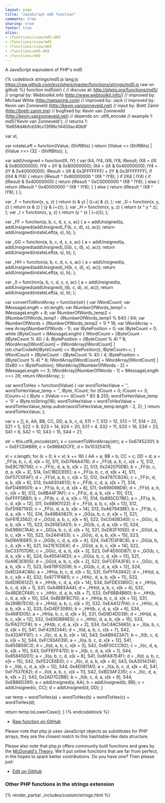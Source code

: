 ```yaml
---
layout: page
title: "JavaScript md5 function"
comments: true
sharing: true
footer: true
alias:
- /functions/view/md5:469
- /functions/view/md5
- /functions/view/469
- /functions/md5:469
- /functions/469
---
```

<!-- Generated by Rakefile:build -->
A JavaScript equivalent of PHP's md5

{% codeblock strings/md5.js lang:js https://raw.github.com/kvz/phpjs/master/functions/strings/md5.js raw on github %}
function md5(str) {
  //  discuss at: http://phpjs.org/functions/md5/
  // original by: Webtoolkit.info (http://www.webtoolkit.info/)
  // improved by: Michael White (http://getsprink.com)
  // improved by: Jack
  // improved by: Kevin van Zonneveld (http://kevin.vanzonneveld.net)
  //    input by: Brett Zamir (http://brett-zamir.me)
  // bugfixed by: Kevin van Zonneveld (http://kevin.vanzonneveld.net)
  //  depends on: utf8_encode
  //   example 1: md5('Kevin van Zonneveld');
  //   returns 1: '6e658d4bfcb59cc13f96c14450ac40b9'

  var xl;

  var rotateLeft = function(lValue, iShiftBits) {
    return (lValue << iShiftBits) | (lValue >>> (32 - iShiftBits));
  };

  var addUnsigned = function(lX, lY) {
    var lX4, lY4, lX8, lY8, lResult;
    lX8 = (lX & 0x80000000);
    lY8 = (lY & 0x80000000);
    lX4 = (lX & 0x40000000);
    lY4 = (lY & 0x40000000);
    lResult = (lX & 0x3FFFFFFF) + (lY & 0x3FFFFFFF);
    if (lX4 & lY4) {
      return (lResult ^ 0x80000000 ^ lX8 ^ lY8);
    }
    if (lX4 | lY4) {
      if (lResult & 0x40000000) {
        return (lResult ^ 0xC0000000 ^ lX8 ^ lY8);
      } else {
        return (lResult ^ 0x40000000 ^ lX8 ^ lY8);
      }
    } else {
      return (lResult ^ lX8 ^ lY8);
    }
  };

  var _F = function(x, y, z) {
    return (x & y) | ((~x) & z);
  };
  var _G = function(x, y, z) {
    return (x & z) | (y & (~z));
  };
  var _H = function(x, y, z) {
    return (x ^ y ^ z);
  };
  var _I = function(x, y, z) {
    return (y ^ (x | (~z)));
  };

  var _FF = function(a, b, c, d, x, s, ac) {
    a = addUnsigned(a, addUnsigned(addUnsigned(_F(b, c, d), x), ac));
    return addUnsigned(rotateLeft(a, s), b);
  };

  var _GG = function(a, b, c, d, x, s, ac) {
    a = addUnsigned(a, addUnsigned(addUnsigned(_G(b, c, d), x), ac));
    return addUnsigned(rotateLeft(a, s), b);
  };

  var _HH = function(a, b, c, d, x, s, ac) {
    a = addUnsigned(a, addUnsigned(addUnsigned(_H(b, c, d), x), ac));
    return addUnsigned(rotateLeft(a, s), b);
  };

  var _II = function(a, b, c, d, x, s, ac) {
    a = addUnsigned(a, addUnsigned(addUnsigned(_I(b, c, d), x), ac));
    return addUnsigned(rotateLeft(a, s), b);
  };

  var convertToWordArray = function(str) {
    var lWordCount;
    var lMessageLength = str.length;
    var lNumberOfWords_temp1 = lMessageLength + 8;
    var lNumberOfWords_temp2 = (lNumberOfWords_temp1 - (lNumberOfWords_temp1 % 64)) / 64;
    var lNumberOfWords = (lNumberOfWords_temp2 + 1) * 16;
    var lWordArray = new Array(lNumberOfWords - 1);
    var lBytePosition = 0;
    var lByteCount = 0;
    while (lByteCount < lMessageLength) {
      lWordCount = (lByteCount - (lByteCount % 4)) / 4;
      lBytePosition = (lByteCount % 4) * 8;
      lWordArray[lWordCount] = (lWordArray[lWordCount] | (str.charCodeAt(lByteCount) << lBytePosition));
      lByteCount++;
    }
    lWordCount = (lByteCount - (lByteCount % 4)) / 4;
    lBytePosition = (lByteCount % 4) * 8;
    lWordArray[lWordCount] = lWordArray[lWordCount] | (0x80 << lBytePosition);
    lWordArray[lNumberOfWords - 2] = lMessageLength << 3;
    lWordArray[lNumberOfWords - 1] = lMessageLength >>> 29;
    return lWordArray;
  };

  var wordToHex = function(lValue) {
    var wordToHexValue = '',
      wordToHexValue_temp = '',
      lByte, lCount;
    for (lCount = 0; lCount <= 3; lCount++) {
      lByte = (lValue >>> (lCount * 8)) & 255;
      wordToHexValue_temp = '0' + lByte.toString(16);
      wordToHexValue = wordToHexValue + wordToHexValue_temp.substr(wordToHexValue_temp.length - 2, 2);
    }
    return wordToHexValue;
  };

  var x = [],
    k, AA, BB, CC, DD, a, b, c, d, S11 = 7,
    S12 = 12,
    S13 = 17,
    S14 = 22,
    S21 = 5,
    S22 = 9,
    S23 = 14,
    S24 = 20,
    S31 = 4,
    S32 = 11,
    S33 = 16,
    S34 = 23,
    S41 = 6,
    S42 = 10,
    S43 = 15,
    S44 = 21;

  str = this.utf8_encode(str);
  x = convertToWordArray(str);
  a = 0x67452301;
  b = 0xEFCDAB89;
  c = 0x98BADCFE;
  d = 0x10325476;

  xl = x.length;
  for (k = 0; k < xl; k += 16) {
    AA = a;
    BB = b;
    CC = c;
    DD = d;
    a = _FF(a, b, c, d, x[k + 0], S11, 0xD76AA478);
    d = _FF(d, a, b, c, x[k + 1], S12, 0xE8C7B756);
    c = _FF(c, d, a, b, x[k + 2], S13, 0x242070DB);
    b = _FF(b, c, d, a, x[k + 3], S14, 0xC1BDCEEE);
    a = _FF(a, b, c, d, x[k + 4], S11, 0xF57C0FAF);
    d = _FF(d, a, b, c, x[k + 5], S12, 0x4787C62A);
    c = _FF(c, d, a, b, x[k + 6], S13, 0xA8304613);
    b = _FF(b, c, d, a, x[k + 7], S14, 0xFD469501);
    a = _FF(a, b, c, d, x[k + 8], S11, 0x698098D8);
    d = _FF(d, a, b, c, x[k + 9], S12, 0x8B44F7AF);
    c = _FF(c, d, a, b, x[k + 10], S13, 0xFFFF5BB1);
    b = _FF(b, c, d, a, x[k + 11], S14, 0x895CD7BE);
    a = _FF(a, b, c, d, x[k + 12], S11, 0x6B901122);
    d = _FF(d, a, b, c, x[k + 13], S12, 0xFD987193);
    c = _FF(c, d, a, b, x[k + 14], S13, 0xA679438E);
    b = _FF(b, c, d, a, x[k + 15], S14, 0x49B40821);
    a = _GG(a, b, c, d, x[k + 1], S21, 0xF61E2562);
    d = _GG(d, a, b, c, x[k + 6], S22, 0xC040B340);
    c = _GG(c, d, a, b, x[k + 11], S23, 0x265E5A51);
    b = _GG(b, c, d, a, x[k + 0], S24, 0xE9B6C7AA);
    a = _GG(a, b, c, d, x[k + 5], S21, 0xD62F105D);
    d = _GG(d, a, b, c, x[k + 10], S22, 0x2441453);
    c = _GG(c, d, a, b, x[k + 15], S23, 0xD8A1E681);
    b = _GG(b, c, d, a, x[k + 4], S24, 0xE7D3FBC8);
    a = _GG(a, b, c, d, x[k + 9], S21, 0x21E1CDE6);
    d = _GG(d, a, b, c, x[k + 14], S22, 0xC33707D6);
    c = _GG(c, d, a, b, x[k + 3], S23, 0xF4D50D87);
    b = _GG(b, c, d, a, x[k + 8], S24, 0x455A14ED);
    a = _GG(a, b, c, d, x[k + 13], S21, 0xA9E3E905);
    d = _GG(d, a, b, c, x[k + 2], S22, 0xFCEFA3F8);
    c = _GG(c, d, a, b, x[k + 7], S23, 0x676F02D9);
    b = _GG(b, c, d, a, x[k + 12], S24, 0x8D2A4C8A);
    a = _HH(a, b, c, d, x[k + 5], S31, 0xFFFA3942);
    d = _HH(d, a, b, c, x[k + 8], S32, 0x8771F681);
    c = _HH(c, d, a, b, x[k + 11], S33, 0x6D9D6122);
    b = _HH(b, c, d, a, x[k + 14], S34, 0xFDE5380C);
    a = _HH(a, b, c, d, x[k + 1], S31, 0xA4BEEA44);
    d = _HH(d, a, b, c, x[k + 4], S32, 0x4BDECFA9);
    c = _HH(c, d, a, b, x[k + 7], S33, 0xF6BB4B60);
    b = _HH(b, c, d, a, x[k + 10], S34, 0xBEBFBC70);
    a = _HH(a, b, c, d, x[k + 13], S31, 0x289B7EC6);
    d = _HH(d, a, b, c, x[k + 0], S32, 0xEAA127FA);
    c = _HH(c, d, a, b, x[k + 3], S33, 0xD4EF3085);
    b = _HH(b, c, d, a, x[k + 6], S34, 0x4881D05);
    a = _HH(a, b, c, d, x[k + 9], S31, 0xD9D4D039);
    d = _HH(d, a, b, c, x[k + 12], S32, 0xE6DB99E5);
    c = _HH(c, d, a, b, x[k + 15], S33, 0x1FA27CF8);
    b = _HH(b, c, d, a, x[k + 2], S34, 0xC4AC5665);
    a = _II(a, b, c, d, x[k + 0], S41, 0xF4292244);
    d = _II(d, a, b, c, x[k + 7], S42, 0x432AFF97);
    c = _II(c, d, a, b, x[k + 14], S43, 0xAB9423A7);
    b = _II(b, c, d, a, x[k + 5], S44, 0xFC93A039);
    a = _II(a, b, c, d, x[k + 12], S41, 0x655B59C3);
    d = _II(d, a, b, c, x[k + 3], S42, 0x8F0CCC92);
    c = _II(c, d, a, b, x[k + 10], S43, 0xFFEFF47D);
    b = _II(b, c, d, a, x[k + 1], S44, 0x85845DD1);
    a = _II(a, b, c, d, x[k + 8], S41, 0x6FA87E4F);
    d = _II(d, a, b, c, x[k + 15], S42, 0xFE2CE6E0);
    c = _II(c, d, a, b, x[k + 6], S43, 0xA3014314);
    b = _II(b, c, d, a, x[k + 13], S44, 0x4E0811A1);
    a = _II(a, b, c, d, x[k + 4], S41, 0xF7537E82);
    d = _II(d, a, b, c, x[k + 11], S42, 0xBD3AF235);
    c = _II(c, d, a, b, x[k + 2], S43, 0x2AD7D2BB);
    b = _II(b, c, d, a, x[k + 9], S44, 0xEB86D391);
    a = addUnsigned(a, AA);
    b = addUnsigned(b, BB);
    c = addUnsigned(c, CC);
    d = addUnsigned(d, DD);
  }

  var temp = wordToHex(a) + wordToHex(b) + wordToHex(c) + wordToHex(d);

  return temp.toLowerCase();
}
{% endcodeblock %}

 - [Raw function on GitHub](https://github.com/kvz/phpjs/blob/master/functions/strings/md5.js)

Please note that php.js uses JavaScript objects as substitutes for PHP arrays, they are 
the closest match to this hashtable-like data structure. 

Please also note that php.js offers community built functions and goes by the 
[McDonald's Theory](https://medium.com/what-i-learned-building/9216e1c9da7d). We'll put online 
functions that are far from perfect, in the hopes to spark better contributions. 
Do you have one? Then please just: 

 - [Edit on GitHub](https://github.com/kvz/phpjs/edit/master/functions/strings/md5.js)


### Other PHP functions in the strings extension
{% render_partial _includes/custom/strings.html %}
